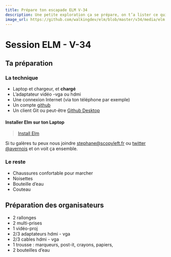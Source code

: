 ```yaml
---
title: Prépare ton escapade ELM V-34
description: Une petite exploration ça se prépare, on t’a lister ce qui nous paraissait indispensable (ou pas).
image_url: https://github.com/walkingdev/elm/blob/master/v34/media/elm.png?raw=true
---
```


# Session ELM - V-34

## Ta préparation

### La technique
- Laptop et chargeur, et **chargé**
- L’adaptateur vidéo -vga ou hdmi
- Une connexion Internet (via ton téléphone par exemple)
- Un compte [github](https://github.com/join?source=header-home)
- Un client Git ou peut-être [Github Desktop](https://desktop.github.com)

#### Installer Elm sur ton Laptop
> [Install Elm](https://guide.elm-lang.org/get_started.html)

Si tu galères tu peux nous joindre [stephane@scopyleft.fr](mailto:stephane@scopyleft.fr) ou [twitter @avernois](https:/twitter.com/avernois) et on voit ça ensemble.

### Le reste
- Chaussures confortable pour marcher
- Noisettes
- Bouteille d’eau
- Couteau

## Préparation des organisateurs

* 2 rallonges
* 2 multi-prises
* 1 vidéo-proj
* 2/3 adaptateurs hdmi - vga
* 2/3 cables hdmi - vga
* 1 trousse : marqueurs, post-it, crayons, papiers,
* 2 bouteilles d’eau
